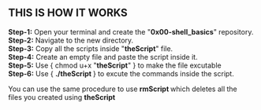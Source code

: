 ## THIS IS HOW IT WORKS

<p> 
<b> Step-1:</b> Open your terminal and create the "<b>0x00-shell_basics</b>" repository. </br>
<b> Step-2:</b> Navigate to the new directory. </br>
<b> Step-3:</b> Copy all the scripts inside "<b>theScript</b>" file. </br>
<b> Step-4:</b> Create an empty file and paste the script inside it. </br>
<b> Step-5:</b> Use { chmod u+x "<b>theScript</b>" } to make the file excutable </br>
<b> Step-6:</b> Use { <b>./theScript </b>} to excute the commands inside the script. </br>

You can use the same procedure to use <b> rmScript </b> which deletes all the </br> files you created using <b>theScript</b>
</p>

